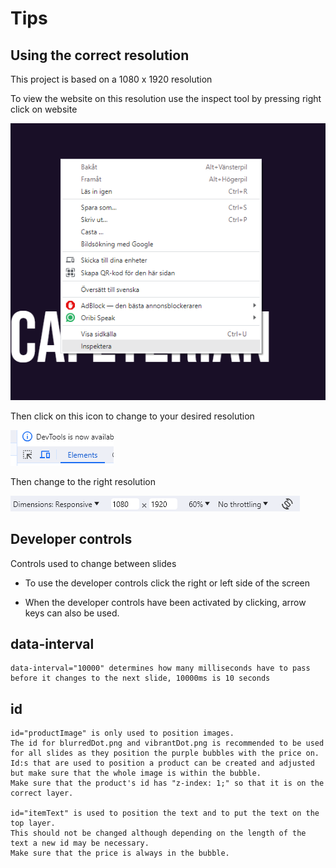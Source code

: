 
# Tips

## Using the correct resolution

This project is based on a 1080 x 1920 resolution 

To view the website on this resolution use the inspect tool by pressing right click on website

![Inspect image](images/inspectImg.png)

Then click on this icon to change to your desired resolution

![Res image](images/click.png)

Then change to the right resolution

![Input image](images/resInput.png)

## Developer controls
Controls used to change between slides

* To use the developer controls click the right or left side of the screen

* When the developer controls have been activated by clicking, arrow keys can also be used.

## data-interval
```
data-interval="10000" determines how many milliseconds have to pass before it changes to the next slide, 10000ms is 10 seconds
```

## id
 
 ```
id="productImage" is only used to position images.
The id for blurredDot.png and vibrantDot.png is recommended to be used for all slides as they position the purple bubbles with the price on.
Id:s that are used to position a product can be created and adjusted but make sure that the whole image is within the bubble.
Make sure that the product's id has "z-index: 1;" so that it is on the correct layer.

id="itemText" is used to position the text and to put the text on the top layer.
This should not be changed although depending on the length of the text a new id may be necessary.
Make sure that the price is always in the bubble.
```



